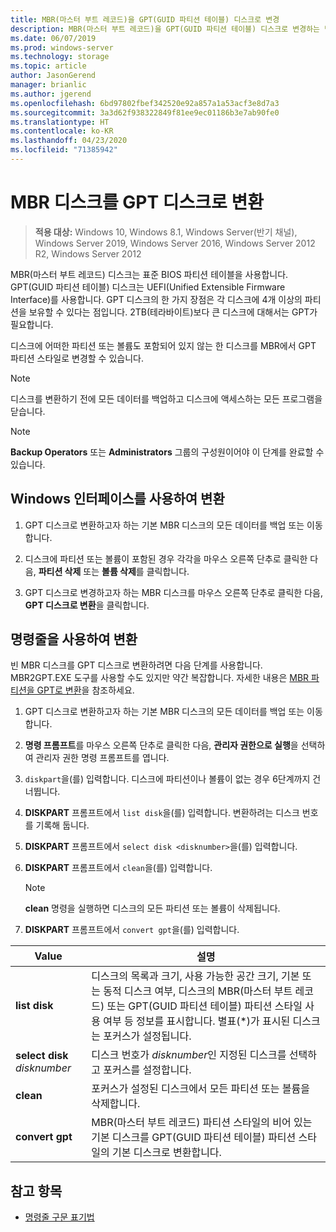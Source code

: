 ```yaml
---
title: MBR(마스터 부트 레코드)을 GPT(GUID 파티션 테이블) 디스크로 변경
description: MBR(마스터 부트 레코드)을 GPT(GUID 파티션 테이블) 디스크로 변경하는 방법을 설명합니다.
ms.date: 06/07/2019
ms.prod: windows-server
ms.technology: storage
ms.topic: article
author: JasonGerend
manager: brianlic
ms.author: jgerend
ms.openlocfilehash: 6bd97802fbef342520e92a857a1a53acf3e8d7a3
ms.sourcegitcommit: 3a3d62f938322849f81ee9ec01186b3e7ab90fe0
ms.translationtype: HT
ms.contentlocale: ko-KR
ms.lasthandoff: 04/23/2020
ms.locfileid: "71385942"
---
```

# <a name="convert-an-mbr-disk-into-a-gpt-disk"></a>MBR 디스크를 GPT 디스크로 변환

> **적용 대상:** Windows 10, Windows 8.1, Windows Server(반기 채널), Windows Server 2019, Windows Server 2016, Windows Server 2012 R2, Windows Server 2012

MBR(마스터 부트 레코드) 디스크는 표준 BIOS 파티션 테이블을 사용합니다. GPT(GUID 파티션 테이블) 디스크는 UEFI(Unified Extensible Firmware Interface)를 사용합니다. GPT 디스크의 한 가지 장점은 각 디스크에 4개 이상의 파티션을 보유할 수 있다는 점입니다. 2TB(테라바이트)보다 큰 디스크에 대해서는 GPT가 필요합니다.

디스크에 어떠한 파티션 또는 볼륨도 포함되어 있지 않는 한 디스크를 MBR에서 GPT 파티션 스타일로 변경할 수 있습니다.

> [!NOTE]
> 디스크를 변환하기 전에 모든 데이터를 백업하고 디스크에 액세스하는 모든 프로그램을 닫습니다.

> [!NOTE]
> **Backup Operators** 또는 **Administrators** 그룹의 구성원이어야 이 단계를 완료할 수 있습니다.

## <a name="converting-using-the-windows-interface"></a>Windows 인터페이스를 사용하여 변환

1.  GPT 디스크로 변환하고자 하는 기본 MBR 디스크의 모든 데이터를 백업 또는 이동합니다.

2.  디스크에 파티션 또는 볼륨이 포함된 경우 각각을 마우스 오른쪽 단추로 클릭한 다음, **파티션 삭제** 또는 **볼륨 삭제**를 클릭합니다.

3.  GPT 디스크로 변경하고자 하는 MBR 디스크를 마우스 오른쪽 단추로 클릭한 다음, **GPT 디스크로 변환**을 클릭합니다.

## <a name="converting-using-a-command-line"></a>명령줄을 사용하여 변환

빈 MBR 디스크를 GPT 디스크로 변환하려면 다음 단계를 사용합니다. MBR2GPT.EXE 도구를 사용할 수도 있지만 약간 복잡합니다. 자세한 내용은 [MBR 파티션을 GPT로 변환](https://docs.microsoft.com/windows/deployment/mbr-to-gpt)을 참조하세요.

1.  GPT 디스크로 변환하고자 하는 기본 MBR 디스크의 모든 데이터를 백업 또는 이동합니다.

2.  **명령 프롬프트**를 마우스 오른쪽 단추로 클릭한 다음, **관리자 권한으로 실행**을 선택하여 관리자 권한 명령 프롬프트를 엽니다.

3. `diskpart`을(를) 입력합니다. 디스크에 파티션이나 볼륨이 없는 경우 6단계까지 건너뜁니다.

4.  **DISKPART** 프롬프트에서 `list disk`을(를) 입력합니다. 변환하려는 디스크 번호를 기록해 둡니다.

5.  **DISKPART** 프롬프트에서 `select disk <disknumber>`을(를) 입력합니다.

6.  **DISKPART** 프롬프트에서 `clean`을(를) 입력합니다.

    > [!NOTE]
    > **clean** 명령을 실행하면 디스크의 모든 파티션 또는 볼륨이 삭제됩니다.

7.  **DISKPART** 프롬프트에서 `convert gpt`을(를) 입력합니다.

| Value  | 설명  |
| ----- | ---- |
| **list disk** | 디스크의 목록과 크기, 사용 가능한 공간 크기, 기본 또는 동적 디스크 여부, 디스크의 MBR(마스터 부트 레코드) 또는 GPT(GUID 파티션 테이블) 파티션 스타일 사용 여부 등 정보를 표시합니다. 별표(*)가 표시된 디스크는 포커스가 설정됩니다. |
| **select disk** *disknumber* | 디스크 번호가 *disknumber*인 지정된 디스크를 선택하고 포커스를 설정합니다. |
| **clean** | 포커스가 설정된 디스크에서 모든 파티션 또는 볼륨을 삭제합니다.  |
| **convert gpt**| MBR(마스터 부트 레코드) 파티션 스타일의 비어 있는 기본 디스크를 GPT(GUID 파티션 테이블) 파티션 스타일의 기본 디스크로 변환합니다. |

## <a name="see-also"></a>참고 항목

-   [명령줄 구문 표기법](https://technet.microsoft.com/library/cc742449(v=ws.11).aspx)